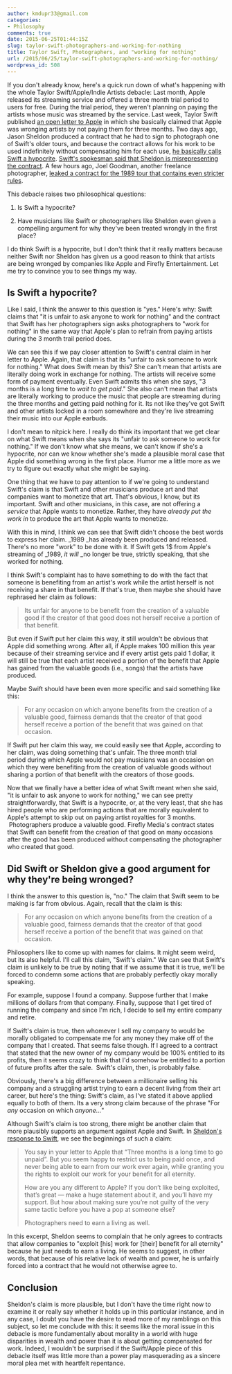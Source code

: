 ```yaml
---
author: kmdupr33@gmail.com
categories:
- Philosophy
comments: true
date: 2015-06-25T01:44:15Z
slug: taylor-swift-photographers-and-working-for-nothing
title: Taylor Swift, Photographers, and "working for nothing"
url: /2015/06/25/taylor-swift-photographers-and-working-for-nothing/
wordpress_id: 508
---
```


If you don't already know, here's a quick run down of what's happening with the whole Taylor Swift/Apple/Indie Artists debacle: Last month, Apple released its streaming service and offered a three month trial period to users for free. During the trial period, they weren't planning on paying the artists whose music was streamed by the service. Last week, Taylor Swift published [an open letter to Apple](http://taylorswift.tumblr.com/post/122071902085/to-apple-love-taylor) in which she basically claimed that Apple was wronging artists by not paying them for three months. Two days ago, Jason Sheldon produced a contract that he had to sign to photograph one of Swift's older tours, and because the contract allows for his work to be used indefinitely without compensating him for each use, [he basically calls Swift a hypocrite](http://petapixel.com/2015/06/22/an-open-response-to-taylor-swifts-rant-against-apple/). [Swift's spokesman said that Sheldon is misrepresenting the contract](http://money.cnn.com/2015/06/23/media/taylor-swift-photographer-response/). A few hours ago, Joel Goodman, another freelance photographer, [leaked a contract for the 1989 tour that contains even stricter rules](http://consequenceofsound.net/2015/06/newly-leaked-contract-stipulates-taylor-swift-can-destroy-equipment-of-defiant-photographers/).

This debacle raises two philosophical questions:



	
  1. Is Swift a hypocrite?

	
  2. Have musicians like Swift or photographers like Sheldon even given a compelling argument for why they've been treated wrongly in the first place?


I do think Swift is a hypocrite, but I don't think that it really matters because neither Swift nor Sheldon has given us a good reason to think that artists are being wronged by companies like Apple and Firefly Entertainment. Let me try to convince you to see things my way.

<!--more-->



## Is Swift a hypocrite?


Like I said, I think the answer to this question is "yes." Here's why: Swift claims that "it is unfair to ask anyone to work for nothing" and the contract that Swift has her photographers sign asks photographers to "work for nothing" in the same way that Apple's plan to refrain from paying artists during the 3 month trail period does.

We can see this if we pay closer attention to Swift's central claim in her letter to Apple. Again, that claim is that its "unfair to ask someone to work for nothing." What does Swift mean by this? She can't mean that artists are literally doing work in exchange for nothing. The artists will receive some form of payment eventually. Even Swift admits this when she says, "3 months is a long time to _wait to get paid_." She also can't mean that artists are literally working to produce the music that people are streaming during the three months and getting paid nothing for it. Its not like they've got Swift and other artists locked in a room somewhere and they're live streaming their music into our Apple earbuds.

I don't mean to nitpick here. I really do think its important that we get clear on what Swift means when she says its "unfair to ask someone to work for nothing." If we don't know what she means, we can't know if she's a hypocrite, nor can we know whether she's made a plausible moral case that Apple did something wrong in the first place. Humor me a little more as we try to figure out exactly what she might be saying.

One thing that we have to pay attention to if we're going to understand Swift's claim is that Swift and other musicians produce art and that companies want to monetize that art. That's obvious, I know, but its important. Swift and other musicians, in this case, are not offering a _service_ that Apple wants to monetize. Rather, they have _already put the work in_ to produce the art that Apple wants to monetize.

With this in mind, I think we can see that Swift didn't choose the best words to express her claim. _1989 _has already been produced and released. There's no more "work" to be done with it. If Swift gets 1$ from Apple's streaming of _1989, _it will_ _no longer be true, strictly speaking, that she worked for nothing.

I think Swift's complaint has to have something to do with the fact that someone is benefiting from an artist's work while the artist herself is not receiving a share in that benefit. If that's true, then maybe she should have rephrased her claim as follows:


<blockquote>Its unfair for anyone to be benefit from the creation of a valuable good if the creator of that good does not herself receive a portion of that benefit.</blockquote>


But even if Swift put her claim this way, it still wouldn't be obvious that Apple did something wrong. After all, if Apple makes 100 million this year because of their streaming service and if every artist gets paid 1 dollar, it will still be true that each artist received a portion of the benefit that Apple has gained from the valuable goods (i.e., songs) that the artists have produced.

Maybe Swift should have been even more specific and said something like this:


<blockquote>For any occasion on which anyone benefits from the creation of a valuable good, fairness demands that the creator of that good herself receive a portion of the benefit that was gained on that occasion.</blockquote>


If Swift put her claim this way, we could easily see that Apple, according to her claim, was doing something that's unfair. The three month trial period during which Apple would not pay musicians was an occasion on which they were benefiting from the creation of valuable goods without sharing a portion of that benefit with the creators of those goods.

Now that we finally have a better idea of what Swift meant when she said, "it is unfair to ask anyone to work for nothing," we can see pretty straightforwardly, that Swift is a hypocrite, or, at the very least, that she has hired people who are performing actions that are morally equivalent to Apple's attempt to skip out on paying artist royalties for 3 months.  Photographers produce a valuable good. Firefly Media's contract states that Swift can benefit from the creation of that good on many occasions after the good has been produced without compensating the photographer who created that good.


## Did Swift or Sheldon give a good argument for why they're being wronged?


I think the answer to this question is, "no." The claim that Swift seem to be making is far from obvious. Again, recall that the claim is this:


<blockquote>For any occasion on which anyone benefits from the creation of a valuable good, fairness demands that the creator of that good herself receive a portion of the benefit that was gained on that occasion.</blockquote>


Philosophers like to come up with names for claims. It might seem weird, but its also helpful. I'll call this claim, "Swift's claim." We can see that Swift's claim is unlikely to be true by noting that if we assume that it is true, we'll be forced to condemn some actions that are probably perfectly okay morally speaking.

For example, suppose I found a company. Suppose further that I make millions of dollars from that company. Finally, suppose that I get tired of running the company and since I'm rich, I decide to sell my entire company and retire.

If Swift's claim is true, then whomever I sell my company to would be morally obligated to compensate me for any money they make off of the company that I created. That seems false though. If I agreed to a contract that stated that the new owner of my company would be 100% entitled to its profits, then it seems crazy to think that I'd somehow be entitled to a portion of future profits after the sale.  Swift's claim, then, is probably false.

Obviously, there's a big difference between a millionaire selling his company and a struggling artist trying to earn a decent living from their art career, but here's the thing: Swift's claim, as I've stated it above applied equally to both of them. Its a very strong claim because of the phrase "For _any_ occasion on which _anyone..._"

Although Swift's claim is too strong, there might be another claim that more plausibly supports an argument against Apple and Swift. In [Sheldon's response to Swift](http://petapixel.com/2015/06/22/an-open-response-to-taylor-swifts-rant-against-apple/), we see the beginnings of such a claim:


<blockquote>You say in your letter to Apple that “Three months is a long time to go unpaid”. But you seem happy to restrict us to being paid once, and never being able to earn from our work ever again, while granting you the rights to exploit our work for your benefit for all eternity.

How are you any different to Apple? If you don’t like being exploited, that’s great — make a huge statement about it, and you’ll have my support. But how about making sure you’re not guilty of the very same tactic before you have a pop at someone else?

Photographers need to earn a living as well.</blockquote>


In this excerpt, Sheldon seems to complain that he only agrees to contracts that allow companies to "exploit [his] work for [their] benefit for all eternity" because he just needs to earn a living. He seems to suggest, in other words, that because of his relative lack of wealth and power, he is unfairly forced into a contract that he would not otherwise agree to.




## Conclusion


Sheldon's claim is more plausible, but I don't have the time right now to examine it or really say whether it holds up in this particular instance, and in any case, I doubt you have the desire to read more of my ramblings on this subject, so let me conclude with this: it seems like the moral issue in this debacle is more fundamentally about morality in a world with huge disparities in wealth and power than it is about getting compensated for work. Indeed, I wouldn't be surprised if the Swift/Apple piece of this debacle itself was little more than a power play masquerading as a sincere moral plea met with heartfelt repentance.




